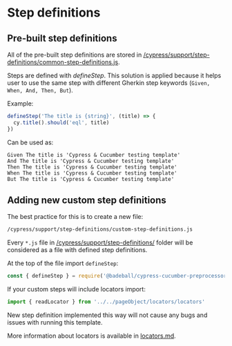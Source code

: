# Step definitions

## Pre-built step definitions

All of the pre-built step definitions are stored in [/cypress/support/step-definitions/common-step-definitions.js](/cypress/support/step-definitions/common-step-definitions.js).

Steps are defined with _defineStep_. This solution is applied because it helps user to use the same step with different Gherkin step keywords (`Given, When, And, Then, But`).

Example:

```javascript
defineStep('The title is {string}', (title) => {
  cy.title().should('eql', title)
})
```

Can be used as:

```gherkin
Given The title is 'Cypress & Cucumber testing template'
And The title is 'Cypress & Cucumber testing template'
Then The title is 'Cypress & Cucumber testing template'
When The title is 'Cypress & Cucumber testing template'
But The title is 'Cypress & Cucumber testing template'
```

## Adding new custom step definitions

The best practice for this is to create a new file:

```bash
/cypress/support/step-definitions/custom-step-definitions.js
```

Every `*.js` file in [/cypress/support/step-definitions/](/cypress/support/step-definitions/) folder will be considered as a file with defined step definitions.

At the top of the file import `defineStep`:

```javascript
const { defineStep } = require('@badeball/cypress-cucumber-preprocessor')
```

If your custom steps will include locators import:

```javascript
import { readLocator } from '../../pageObject/locators/locators'
```

New step definition implemented this way will not cause any bugs and issues with running this template.

More information about locators is available in [locators.md](/docs/locators.md).
